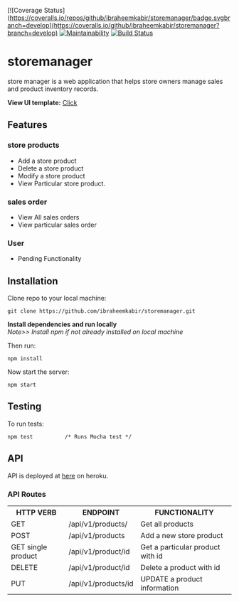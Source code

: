 [![Coverage Status](https://coveralls.io/repos/github/ibraheemkabir/storemanager/badge.svgbranch=develop](https://coveralls.io/github/ibraheemkabir/storemanager?branch=develop) 
[![Maintainability](https://api.codeclimate.com/v1/badges/841601697d850f317d67/maintainability)](https://codeclimate.com/github/ibraheemkabir/storemanager/maintainability)
[![Build Status](https://travis-ci.org/ibraheemkabir/storemanager.svg?branch=develop)](https://travis-ci.org/ibraheemkabir/storemanager)

# storemanager

store manager is a web application that helps store owners manage sales and product inventory records.

**View UI template:** [Click]()

## Features

### store products

- Add a store product
- Delete a store product
- Modify a store product
- View Particular store product.

### sales order
- View All sales orders
- View particular sales order

### User

- Pending Functionality

## Installation

Clone repo to your local machine:

```git
git clone https://github.com/ibraheemkabir/storemanager.git
```

**Install dependencies and run locally**<br/>
*Note>> Install npm if not already installed on local machine*

Then run:

```npm
npm install
```
Now start the server:

```npm
npm start
```

## Testing

To run tests:

```npm
npm test          /* Runs Mocha test */
```

## API

API is deployed at [here]() on heroku.

### API Routes

<table>
	<tr>
		<th>HTTP VERB</th>
		<th>ENDPOINT</th>
		<th>FUNCTIONALITY</th>
	</tr>
	<tr>
		<td>GET</td>
		<td>/api/v1/products/</td> 
		<td>Get all products</td>
	</tr>
	<tr>
		<td>POST</td>
		<td>/api/v1/products</td> 
		<td>Add a new store product</td>
	</tr>
	<tr>
		<td>GET single product</td>
		<td>/api/v1/product/id</td> 
		<td>Get a particular product with id</td>
	</tr>
	<tr>
		<td>DELETE</td>
		<td>/api/v1/product/id</td> 
		<td>Delete a product with id </td>
	</tr>
	<tr>
		<td>PUT</td>
			<td>/api/v1/products/id</td> 
		<td>UPDATE a product information</td>
	</tr>
</table>

